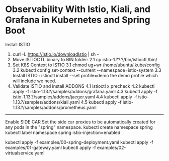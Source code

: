 # Observability With Istio, Kiali, and Grafana in Kubernetes and Spring Boot


Install ISTIO 
1. curl -L https://istio.io/downloadIstio | sh -
2. Move ISTIOCTL binary to BIN folder: 
2.1 cp istio-1.??.?/bin/istioctl /bin/ 
3. Set K8S Context to ISTIO
3.1 chmod ug+wr  /home/ubuntu/.kube/config
3.2 kubectl config set-context --current --namespace=istio-system
3.3 Install ISTIO : istioctl install --set profile=demo
the demo profile which will include  we need.
4. Validate ISTIO and install ADDONS
4.1 istioctl x precheck
4.2 kubectl apply -f istio-1.13.?/samples/addons/grafana.yaml
4.3 kubectl apply -f istio-1.13.?/samples/addons/jaeger.yaml
4.4 kubectl apply -f istio-1.13.?/samples/addons/kiali.yaml
4.5 kubectl apply -f istio-1.13.?/samples/addons/prometheus.yaml

-------
Enable SIDE CAR
Set the side car proxies to be automatically created for any pods in the "spring" namespace.
kubectl create namespace spring
kubectl label namespace spring istio-injection=enabled

kubectl apply -f examples/00-spring-deployment.yaml
kubectl apply -f examples/01-gateway.yaml
kubectl apply -f examples/02-virtualservice.yaml
